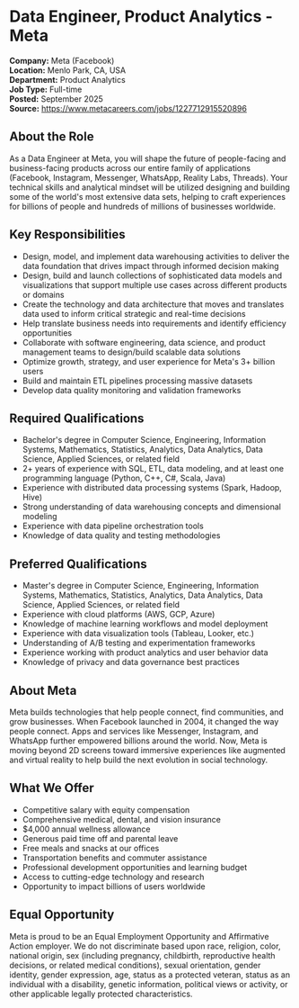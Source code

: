 # Data Engineer, Product Analytics - Meta

**Company:** Meta (Facebook)  
**Location:** Menlo Park, CA, USA  
**Department:** Product Analytics  
**Job Type:** Full-time  
**Posted:** September 2025  
**Source:** https://www.metacareers.com/jobs/1227712915520896

## About the Role

As a Data Engineer at Meta, you will shape the future of people-facing and business-facing products across our entire family of applications (Facebook, Instagram, Messenger, WhatsApp, Reality Labs, Threads). Your technical skills and analytical mindset will be utilized designing and building some of the world's most extensive data sets, helping to craft experiences for billions of people and hundreds of millions of businesses worldwide.

## Key Responsibilities

- Design, model, and implement data warehousing activities to deliver the data foundation that drives impact through informed decision making
- Design, build and launch collections of sophisticated data models and visualizations that support multiple use cases across different products or domains
- Create the technology and data architecture that moves and translates data used to inform critical strategic and real-time decisions
- Help translate business needs into requirements and identify efficiency opportunities
- Collaborate with software engineering, data science, and product management teams to design/build scalable data solutions
- Optimize growth, strategy, and user experience for Meta's 3+ billion users
- Build and maintain ETL pipelines processing massive datasets
- Develop data quality monitoring and validation frameworks

## Required Qualifications

- Bachelor's degree in Computer Science, Engineering, Information Systems, Mathematics, Statistics, Analytics, Data Analytics, Data Science, Applied Sciences, or related field
- 2+ years of experience with SQL, ETL, data modeling, and at least one programming language (Python, C++, C#, Scala, Java)
- Experience with distributed data processing systems (Spark, Hadoop, Hive)
- Strong understanding of data warehousing concepts and dimensional modeling
- Experience with data pipeline orchestration tools
- Knowledge of data quality and testing methodologies

## Preferred Qualifications

- Master's degree in Computer Science, Engineering, Information Systems, Mathematics, Statistics, Analytics, Data Analytics, Data Science, Applied Sciences, or related field
- Experience with cloud platforms (AWS, GCP, Azure)
- Knowledge of machine learning workflows and model deployment
- Experience with data visualization tools (Tableau, Looker, etc.)
- Understanding of A/B testing and experimentation frameworks
- Experience working with product analytics and user behavior data
- Knowledge of privacy and data governance best practices

## About Meta

Meta builds technologies that help people connect, find communities, and grow businesses. When Facebook launched in 2004, it changed the way people connect. Apps and services like Messenger, Instagram, and WhatsApp further empowered billions around the world. Now, Meta is moving beyond 2D screens toward immersive experiences like augmented and virtual reality to help build the next evolution in social technology.

## What We Offer

- Competitive salary with equity compensation
- Comprehensive medical, dental, and vision insurance
- $4,000 annual wellness allowance
- Generous paid time off and parental leave
- Free meals and snacks at our offices
- Transportation benefits and commuter assistance
- Professional development opportunities and learning budget
- Access to cutting-edge technology and research
- Opportunity to impact billions of users worldwide

## Equal Opportunity

Meta is proud to be an Equal Employment Opportunity and Affirmative Action employer. We do not discriminate based upon race, religion, color, national origin, sex (including pregnancy, childbirth, reproductive health decisions, or related medical conditions), sexual orientation, gender identity, gender expression, age, status as a protected veteran, status as an individual with a disability, genetic information, political views or activity, or other applicable legally protected characteristics.